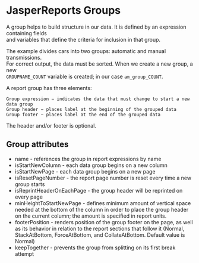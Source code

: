 # JasperReports Groups

A group helps to build structure in our data.  It is defined by an expression containing fields  
and variables that define the criteria for inclusion in that group.  

The example divides cars into two groups: automatic and manual transmissions.  
For correct output, the data must be sorted. When we create a new group, a new  
`GROUPNAME_COUNT` variable is created; in our case `am_group_COUNT`.  

A report group has three elements:

    Group expression − indicates the data that must change to start a new data group
    Group header − places label at the beginning of the grouped data
    Group footer − places label at the end of the grouped data

The header and/or footer is optional. 

## Group attributes

* name - references the group in report expressions by name
* isStartNewColumn - each data group begins on a new column
* isStartNewPage - each data group begins on a new page
* isResetPageNumber - the report page number is reset every time a new group starts
* isReprintHeaderOnEachPage -  the group header will be reprinted on every page
* minHeightToStartNewPage - defines minimum amount of vertical space needed at the bottom of the column in order to place the group header on the current column; the amount is specified in report units.
* footerPosition - renders position of the group footer on the page, as well as its behavior in relation to the report sections that follow it (Normal, StackAtBottom, ForceAtBottom, and CollateAtBottom. Default value is Normal)
* keepTogether - prevents the group from splitting on its first break attempt
